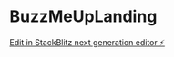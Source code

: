 # BuzzMeUpLanding

[Edit in StackBlitz next generation editor ⚡️](https://stackblitz.com/~/github.com/mgsturdy/BuzzMeUpLanding)